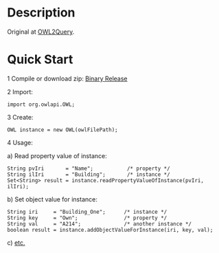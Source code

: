 Description
=======

Original at [OWL2Query](https://krizik.felk.cvut.cz/km/owl2query).

Quick Start
=======

1 Compile or download zip: [Binary Release](https://github.com/goshx/easy-owlapi/releases/tag/jars)


2 Import:

```
import org.owlapi.OWL;
```


3 Create:

```
OWL instance = new OWL(owlFilePath);
```


4 Usage:


  a) Read property value of instance:

```
String pvIri       = "Name";           /* property */
String ilIri       = "Building";       /* instance */
Set<String> result = instance.readPropertyValueOfInstance(pvIri, ilIri);
```


  b) Set object value for instance:

```
String iri     = "Building_One";      /* instance */
String key     = "Own";               /* property */
String val     = "A214";              /* another instance */
boolean result = instance.addObjectValueForInstance(iri, key, val);
```


  c) [etc.](https://github.com/goshx/easy-owlapi/blob/master/owl2query-owlapi/src/main/java/org/owlapi/OWLIface.java)
